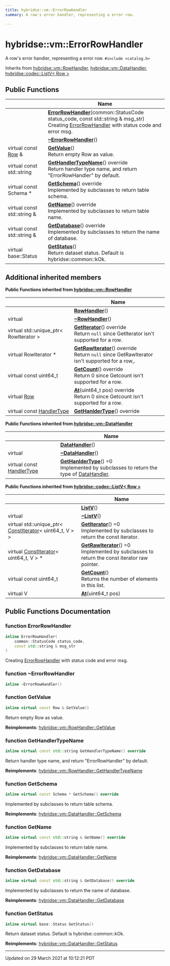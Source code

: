 ```yaml
---
title: hybridse::vm::ErrorRowHandler
summary: A row's error handler, representing a error row. 

---
```


# hybridse::vm::ErrorRowHandler



A row's error handler, representing a error row. 
`#include <catalog.h>`

Inherits from [hybridse::vm::RowHandler](/hybridse/usage/api/markdown/Classes/classhybridse_1_1vm_1_1_row_handler.md), [hybridse::vm::DataHandler](/hybridse/usage/api/markdown/Classes/classhybridse_1_1vm_1_1_data_handler.md), [hybridse::codec::ListV< Row >](/hybridse/usage/api/markdown/Classes/classhybridse_1_1codec_1_1_list_v.md)

## Public Functions

|                | Name           |
| -------------- | -------------- |
| | **[ErrorRowHandler](/hybridse/usage/api/markdown/Classes/classhybridse_1_1vm_1_1_error_row_handler.md#function-errorrowhandler)**(common::StatusCode status_code, const std::string & msg_str)<br>Creating [ErrorRowHandler](/hybridse/usage/api/markdown/Classes/classhybridse_1_1vm_1_1_error_row_handler.md) with status code and error msg.  |
| | **[~ErrorRowHandler](/hybridse/usage/api/markdown/Classes/classhybridse_1_1vm_1_1_error_row_handler.md#function-~errorrowhandler)**() |
| virtual const [Row](/hybridse/usage/api/markdown/Classes/classhybridse_1_1codec_1_1_row.md) & | **[GetValue](/hybridse/usage/api/markdown/Classes/classhybridse_1_1vm_1_1_error_row_handler.md#function-getvalue)**()<br>Return empty Row as value.  |
| virtual const std::string | **[GetHandlerTypeName](/hybridse/usage/api/markdown/Classes/classhybridse_1_1vm_1_1_error_row_handler.md#function-gethandlertypename)**() override<br>Return handler type name, and return "ErrorRowHandler" by default.  |
| virtual const Schema * | **[GetSchema](/hybridse/usage/api/markdown/Classes/classhybridse_1_1vm_1_1_error_row_handler.md#function-getschema)**() override<br>Implemented by subclasses to return table schema.  |
| virtual const std::string & | **[GetName](/hybridse/usage/api/markdown/Classes/classhybridse_1_1vm_1_1_error_row_handler.md#function-getname)**() override<br>Implemented by subclasses to return table name.  |
| virtual const std::string & | **[GetDatabase](/hybridse/usage/api/markdown/Classes/classhybridse_1_1vm_1_1_error_row_handler.md#function-getdatabase)**() override<br>Implemented by subclasses to return the name of database.  |
| virtual base::Status | **[GetStatus](/hybridse/usage/api/markdown/Classes/classhybridse_1_1vm_1_1_error_row_handler.md#function-getstatus)**()<br>Return dataset status. Default is hybridse::common::kOk.  |

## Additional inherited members

**Public Functions inherited from [hybridse::vm::RowHandler](/hybridse/usage/api/markdown/Classes/classhybridse_1_1vm_1_1_row_handler.md)**

|                | Name           |
| -------------- | -------------- |
| | **[RowHandler](/hybridse/usage/api/markdown/Classes/classhybridse_1_1vm_1_1_row_handler.md#function-rowhandler)**() |
| virtual | **[~RowHandler](/hybridse/usage/api/markdown/Classes/classhybridse_1_1vm_1_1_row_handler.md#function-~rowhandler)**() |
| virtual std::unique_ptr< RowIterator > | **[GetIterator](/hybridse/usage/api/markdown/Classes/classhybridse_1_1vm_1_1_row_handler.md#function-getiterator)**() override<br>Return `null` since GetIterator isn't supported for a row.  |
| virtual RowIterator * | **[GetRawIterator](/hybridse/usage/api/markdown/Classes/classhybridse_1_1vm_1_1_row_handler.md#function-getrawiterator)**() override<br>Return `null` since GetRawIterator isn't supported for a row,.  |
| virtual const uint64_t | **[GetCount](/hybridse/usage/api/markdown/Classes/classhybridse_1_1vm_1_1_row_handler.md#function-getcount)**() override<br>Return 0 since Getcount isn't supported for a row.  |
| virtual [Row](/hybridse/usage/api/markdown/Classes/classhybridse_1_1codec_1_1_row.md) | **[At](/hybridse/usage/api/markdown/Classes/classhybridse_1_1vm_1_1_row_handler.md#function-at)**(uint64_t pos) override<br>Return 0 since Getcount isn't supported for a row.  |
| virtual const [HandlerType](/hybridse/usage/api/markdown/Namespaces/namespacehybridse_1_1vm.md#enum-handlertype) | **[GetHanlderType](/hybridse/usage/api/markdown/Classes/classhybridse_1_1vm_1_1_row_handler.md#function-gethanldertype)**() override |

**Public Functions inherited from [hybridse::vm::DataHandler](/hybridse/usage/api/markdown/Classes/classhybridse_1_1vm_1_1_data_handler.md)**

|                | Name           |
| -------------- | -------------- |
| | **[DataHandler](/hybridse/usage/api/markdown/Classes/classhybridse_1_1vm_1_1_data_handler.md#function-datahandler)**() |
| virtual | **[~DataHandler](/hybridse/usage/api/markdown/Classes/classhybridse_1_1vm_1_1_data_handler.md#function-~datahandler)**() |
| virtual const [HandlerType](/hybridse/usage/api/markdown/Namespaces/namespacehybridse_1_1vm.md#enum-handlertype) | **[GetHanlderType](/hybridse/usage/api/markdown/Classes/classhybridse_1_1vm_1_1_data_handler.md#function-gethanldertype)**() =0<br>Implemented by subclasses to return the type of [DataHandler](/hybridse/usage/api/markdown/Classes/classhybridse_1_1vm_1_1_data_handler.md).  |

**Public Functions inherited from [hybridse::codec::ListV< Row >](/hybridse/usage/api/markdown/Classes/classhybridse_1_1codec_1_1_list_v.md)**

|                | Name           |
| -------------- | -------------- |
| | **[ListV](/hybridse/usage/api/markdown/Classes/classhybridse_1_1codec_1_1_list_v.md#function-listv)**() |
| virtual | **[~ListV](/hybridse/usage/api/markdown/Classes/classhybridse_1_1codec_1_1_list_v.md#function-~listv)**() |
| virtual std::unique_ptr< [ConstIterator](/hybridse/usage/api/markdown/Classes/classhybridse_1_1base_1_1_const_iterator.md)< uint64_t, V > > | **[GetIterator](/hybridse/usage/api/markdown/Classes/classhybridse_1_1codec_1_1_list_v.md#function-getiterator)**() =0<br>Implemented by subclasses to return the const iterator.  |
| virtual [ConstIterator](/hybridse/usage/api/markdown/Classes/classhybridse_1_1base_1_1_const_iterator.md)< uint64_t, V > * | **[GetRawIterator](/hybridse/usage/api/markdown/Classes/classhybridse_1_1codec_1_1_list_v.md#function-getrawiterator)**() =0<br>Implemented by subclasses to return the const iterator raw pointer.  |
| virtual const uint64_t | **[GetCount](/hybridse/usage/api/markdown/Classes/classhybridse_1_1codec_1_1_list_v.md#function-getcount)**()<br>Returns the number of elements in this list.  |
| virtual V | **[At](/hybridse/usage/api/markdown/Classes/classhybridse_1_1codec_1_1_list_v.md#function-at)**(uint64_t pos) |


## Public Functions Documentation

### function ErrorRowHandler

```cpp
inline ErrorRowHandler(
    common::StatusCode status_code,
    const std::string & msg_str
)
```

Creating [ErrorRowHandler](/hybridse/usage/api/markdown/Classes/classhybridse_1_1vm_1_1_error_row_handler.md) with status code and error msg. 

### function ~ErrorRowHandler

```cpp
inline ~ErrorRowHandler()
```


### function GetValue

```cpp
inline virtual const Row & GetValue()
```

Return empty Row as value. 

**Reimplements**: [hybridse::vm::RowHandler::GetValue](/hybridse/usage/api/markdown/Classes/classhybridse_1_1vm_1_1_row_handler.md#function-getvalue)


### function GetHandlerTypeName

```cpp
inline virtual const std::string GetHandlerTypeName() override
```

Return handler type name, and return "ErrorRowHandler" by default. 

**Reimplements**: [hybridse::vm::RowHandler::GetHandlerTypeName](/hybridse/usage/api/markdown/Classes/classhybridse_1_1vm_1_1_row_handler.md#function-gethandlertypename)


### function GetSchema

```cpp
inline virtual const Schema * GetSchema() override
```

Implemented by subclasses to return table schema. 

**Reimplements**: [hybridse::vm::DataHandler::GetSchema](/hybridse/usage/api/markdown/Classes/classhybridse_1_1vm_1_1_data_handler.md#function-getschema)


### function GetName

```cpp
inline virtual const std::string & GetName() override
```

Implemented by subclasses to return table name. 

**Reimplements**: [hybridse::vm::DataHandler::GetName](/hybridse/usage/api/markdown/Classes/classhybridse_1_1vm_1_1_data_handler.md#function-getname)


### function GetDatabase

```cpp
inline virtual const std::string & GetDatabase() override
```

Implemented by subclasses to return the name of database. 

**Reimplements**: [hybridse::vm::DataHandler::GetDatabase](/hybridse/usage/api/markdown/Classes/classhybridse_1_1vm_1_1_data_handler.md#function-getdatabase)


### function GetStatus

```cpp
inline virtual base::Status GetStatus()
```

Return dataset status. Default is hybridse::common::kOk. 

**Reimplements**: [hybridse::vm::DataHandler::GetStatus](/hybridse/usage/api/markdown/Classes/classhybridse_1_1vm_1_1_data_handler.md#function-getstatus)


-------------------------------

Updated on 29 March 2021 at 10:12:21 PDT